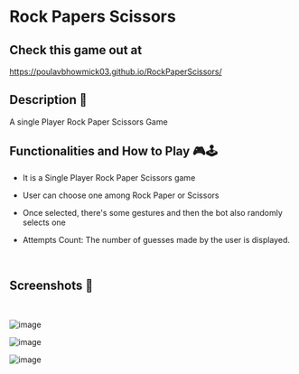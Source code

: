 # **Rock Papers Scissors** 
## Check this game out at 
https://poulavbhowmick03.github.io/RockPaperScissors/
<br>

## **Description 📃**
A single Player Rock Paper Scissors Game
<br>

## **Functionalities and How to Play 🎮🕹️**

- It is a Single Player Rock Paper Scissors game
- User can choose one among Rock Paper or Scissors
- Once selected, there's some gestures and then the bot also randomly selects one

- Attempts Count: The number of guesses made by the user is displayed. 

<br>

## **Screenshots 📸**

<br>

![image](https://github.com/PoulavBhowmick03/GameZone/assets/133862694/0e3b57d3-a6a0-4935-9885-39be054271c2)

![image](https://github.com/PoulavBhowmick03/GameZone/assets/133862694/a8c8996b-f216-460c-875c-e4447241b791)

![image](https://github.com/PoulavBhowmick03/GameZone/assets/133862694/cd425b78-535a-4c72-b8c9-108e14346b52)

<br>

